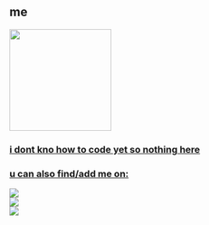 ## me
 <div>
   <a href="https://github.com/trapst4r0111">
   <img height="180em" src="https://github-readme-stats.vercel.app/api?username=trapst4r0111&show_icons=true&theme=midnight-purple&include_all_commits=true&count_private=true"/>
</div>
 

### i dont kno how to code yet so nothing here
### u can also find/add me on:
 
<div> 
  <a href="https://steamcommunity.com/id/45554546/"><img src="https://img.shields.io/badge/Steam-%23000000.svg?logo=steam&logoColor=white" target="_blank"></a>
  <br>
 <a href="https://discordapp.com/users/284741380033740801/"><img src="https://img.shields.io/badge/Discord-%235865F2.svg?&logo=discord&logoColor=white"></a>
  <br>
 <a href="https://soundcloud.com/d347w15h"><img src="https://img.shields.io/badge/Soundcloud-FF3300?logo=Soundcloud&logoColor=white"></a>
